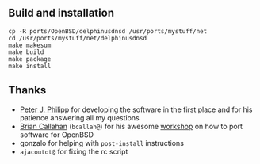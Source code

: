 ## Build and installation

```shell
cp -R ports/OpenBSD/delphinusdnsd /usr/ports/mystuff/net
cd /usr/ports/mystuff/net/delphinusdnsd
make makesum
make build
make package
make install
```

## Thanks

* [Peter J. Philipp](https://delphinusdns.org/credits.html) for developing the software in the first place and for his patience answering all my questions
* [Brian Callahan](https://briancallahan.net) (`bcallah@`) for his awesome [workshop](https://www.youtube.com/watch?v=z_TnemhzbXQ) on how to port software for OpenBSD
* gonzalo for helping with `post-install` instructions
* `ajacoutot@` for fixing the rc script
